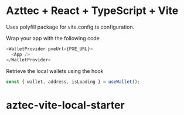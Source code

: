 # Azttec + React + TypeScript + Vite

Uses polyfill package for vite.config.ts configuration.

Wrap your app with the following code
```js
<WalletProvider pxeUrl={PXE_URL}>
  <App />
</WalletProvider>
```

Retrieve the local wallets using the hook
```js
const { wallet, address, isLoading } = useWallet();
```

# aztec-vite-local-starter
